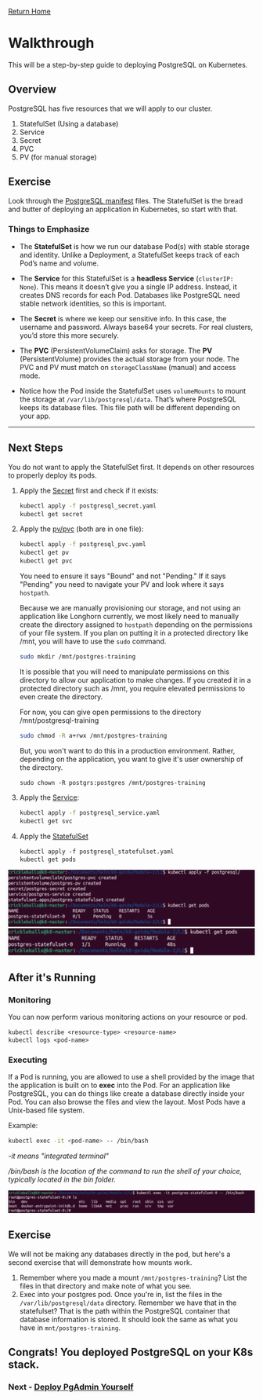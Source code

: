 [Return Home](/README.md)

# Walkthrough

This will be a step-by-step guide to deploying PostgreSQL on Kubernetes. 

## Overview
PostgreSQL has five resources that we will apply to our cluster.
1. StatefulSet (Using a database)
2. Service
3. Secret
4. PVC
5. PV (for manual storage)

## Exercise

Look through the [PostgreSQL manifest](./postgresql/) files. The StatefulSet is the bread and butter of deploying an application in Kubernetes, so start with that.

### Things to Emphasize

- The **StatefulSet** is how we run our database Pod(s) with stable storage and identity. Unlike a Deployment, a StatefulSet keeps track of each Pod’s name and volume.

- The **Service** for this StatefulSet is a **headless Service** (`clusterIP: None`).
This means it doesn’t give you a single IP address. Instead, it creates DNS records for each Pod.
Databases like PostgreSQL need stable network identities, so this is important.

- The **Secret** is where we keep our sensitive info. In this case, the username and password.
Always base64 your secrets. For real clusters, you’d store this more securely.

- The **PVC** (PersistentVolumeClaim) asks for storage.
The **PV** (PersistentVolume) provides the actual storage from your node.
The PVC and PV must match on `storageClassName` (manual) and access mode.

- Notice how the Pod inside the StatefulSet uses `volumeMounts` to mount the storage at `/var/lib/postgresql/data`.
That’s where PostgreSQL keeps its database files. This file path will be different depending on your app.

---

## Next Steps

You do not want to apply the StatefulSet first. It depends on other resources to properly deploy its pods.

1. Apply the [Secret](./postgresql/postgresql_secret.yaml) first and check if it exists:
   ```bash
   kubectl apply -f postgresql_secret.yaml
   kubectl get secret
   ```

2. Apply the [pv/pvc](./postgresql/postgresql_pvc.yaml) (both are in one file):
    ```bash
    kubectl apply -f postgresql_pvc.yaml
    kubectl get pv
    kubectl get pvc
    ```
    You need to ensure it says "Bound" and not "Pending." If it says "Pending" you need to navigate your PV and look where it says `hostpath`. 
    
    Because we are manually provisioning our storage, and not using an application like Longhorn currently, we most likely need to manually create the directory assigned to `hostpath` depending on the permissions of your file system. If you plan on putting it in a protected directory like /mnt, you will have to use the `sudo` command.

    ```bash
    sudo mkdir /mnt/postgres-training
    ```
    It is possible that you will need to manipulate permissions on this directory to allow our application to make changes. If you created it in a protected directory such as /mnt, you require elevated permissions to even create the directory. 
    
    For now, you can give open permissions to the directory /mnt/postgresql-training
    ```bash
    sudo chmod -R a+rwx /mnt/postgres-training
    ```
    But, you won't want to do this in a production environment. Rather, depending on the application, you want to give it's user ownership of the directory.
    ```
    sudo chown -R postgrs:postgres /mnt/postgres-training
    ```

3. Apply the [Service](./postgresql/postgresql_service.yaml):
    ```bash
    kubectl apply -f postgresql_service.yaml
    kubectl get svc
    ```

4. Apply the [StatefulSet](./postgresql/postgresql_statefulset.yaml)
    ```
    kubectl apply -f postgresql_statefulset.yaml
    kubectl get pods
    ```
![](../../img/k8s/pg-pending.png)
![](../../img/k8s/pg-running.png)


## After it's Running

### Monitoring
You can now perform various monitoring actions on your resource or pod. 
```
kubectl describe <resource-type> <resource-name>
kubectl logs <pod-name>
```


### Executing
If a Pod is running, you are allowed to use a shell provided by the image that the application is built on to **exec** into the Pod. For an application like PostgreSQL, you can do things like create a database directly inside your Pod. You can also browse the files and view the layout. Most Pods have a Unix-based file system.

Example:
```bash
kubectl exec -it <pod-name> -- /bin/bash
```
*-it means "integrated terminal"*

*/bin/bash is the location of the command to run the shell of your choice, typically located in the bin folder.*

![](../../img/k8s/exec.png)

## Exercise
We will not be making any databases directly in the pod, but here's a second exercise that will demonstrate how mounts work.

1. Remember where you made a mount `/mnt/postgres-training`? List the files in that directory and make note of what you see.
2. Exec into your postgres pod. Once you're in, list the files in the `/var/lib/postgresql/data` directory. Remember we have that in the statefulset? That is the path within the PostgreSQL container that database information is stored. It should look the same as what you have in `mnt/postgres-training`.



## Congrats! You deployed PostgreSQL on your K8s stack.

### Next - [Deploy PgAdmin Yourself](../L3/exercise.md)